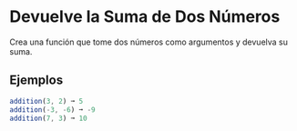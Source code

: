 # Devuelve la Suma de Dos Números

Crea una función que tome dos números como argumentos y devuelva su suma.

## Ejemplos

```javascript
addition(3, 2) ➞ 5
addition(-3, -6) ➞ -9
addition(7, 3) ➞ 10
```
